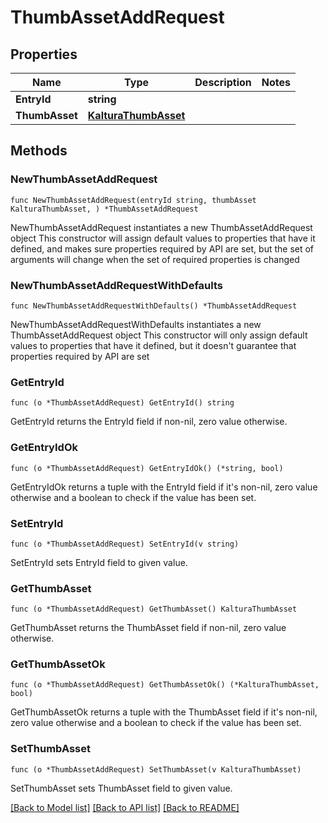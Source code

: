 # ThumbAssetAddRequest

## Properties

Name | Type | Description | Notes
------------ | ------------- | ------------- | -------------
**EntryId** | **string** |  | 
**ThumbAsset** | [**KalturaThumbAsset**](KalturaThumbAsset.md) |  | 

## Methods

### NewThumbAssetAddRequest

`func NewThumbAssetAddRequest(entryId string, thumbAsset KalturaThumbAsset, ) *ThumbAssetAddRequest`

NewThumbAssetAddRequest instantiates a new ThumbAssetAddRequest object
This constructor will assign default values to properties that have it defined,
and makes sure properties required by API are set, but the set of arguments
will change when the set of required properties is changed

### NewThumbAssetAddRequestWithDefaults

`func NewThumbAssetAddRequestWithDefaults() *ThumbAssetAddRequest`

NewThumbAssetAddRequestWithDefaults instantiates a new ThumbAssetAddRequest object
This constructor will only assign default values to properties that have it defined,
but it doesn't guarantee that properties required by API are set

### GetEntryId

`func (o *ThumbAssetAddRequest) GetEntryId() string`

GetEntryId returns the EntryId field if non-nil, zero value otherwise.

### GetEntryIdOk

`func (o *ThumbAssetAddRequest) GetEntryIdOk() (*string, bool)`

GetEntryIdOk returns a tuple with the EntryId field if it's non-nil, zero value otherwise
and a boolean to check if the value has been set.

### SetEntryId

`func (o *ThumbAssetAddRequest) SetEntryId(v string)`

SetEntryId sets EntryId field to given value.


### GetThumbAsset

`func (o *ThumbAssetAddRequest) GetThumbAsset() KalturaThumbAsset`

GetThumbAsset returns the ThumbAsset field if non-nil, zero value otherwise.

### GetThumbAssetOk

`func (o *ThumbAssetAddRequest) GetThumbAssetOk() (*KalturaThumbAsset, bool)`

GetThumbAssetOk returns a tuple with the ThumbAsset field if it's non-nil, zero value otherwise
and a boolean to check if the value has been set.

### SetThumbAsset

`func (o *ThumbAssetAddRequest) SetThumbAsset(v KalturaThumbAsset)`

SetThumbAsset sets ThumbAsset field to given value.



[[Back to Model list]](../README.md#documentation-for-models) [[Back to API list]](../README.md#documentation-for-api-endpoints) [[Back to README]](../README.md)


